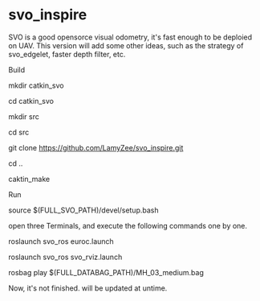# svo_inspire

SVO is a good opensorce visual odometry, it's fast enough to be deploied on UAV.
This version will add some other ideas, such as the strategy of svo_edgelet, faster depth filter, etc.

Build

mkdir catkin_svo

cd catkin_svo

mkdir src

cd src

git clone https://github.com/LamyZee/svo_inspire.git

cd ..

caktin_make


Run

source $(FULL_SVO_PATH)/devel/setup.bash

open three Terminals, and execute the following commands one by one.

roslaunch svo_ros euroc.launch

roslaunch svo_ros svo_rviz.launch

rosbag play $(FULL_DATABAG_PATH)/MH_03_medium.bag


Now, it's not finished. will be updated at untime.
